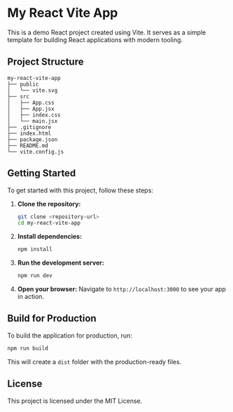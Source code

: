 # My React Vite App

This is a demo React project created using Vite. It serves as a simple template for building React applications with modern tooling.

## Project Structure

```
my-react-vite-app
├── public
│   └── vite.svg
├── src
│   ├── App.css
│   ├── App.jsx
│   ├── index.css
│   └── main.jsx
├── .gitignore
├── index.html
├── package.json
├── README.md
└── vite.config.js
```

## Getting Started

To get started with this project, follow these steps:

1. **Clone the repository:**
   ```bash
   git clone <repository-url>
   cd my-react-vite-app
   ```

2. **Install dependencies:**
   ```bash
   npm install
   ```

3. **Run the development server:**
   ```bash
   npm run dev
   ```

4. **Open your browser:**
   Navigate to `http://localhost:3000` to see your app in action.

## Build for Production

To build the application for production, run:

```bash
npm run build
```

This will create a `dist` folder with the production-ready files.

## License

This project is licensed under the MIT License.